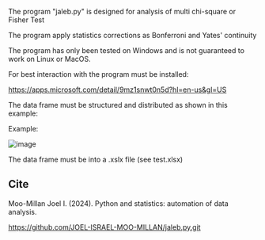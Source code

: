 The  program  "jaleb.py" is  designed for analysis of multi chi-square or Fisher Test

The program apply statistics corrections as Bonferroni and Yates' continuity

The program has only been tested on Windows and is not guaranteed to work on Linux or MacOS.

For best interaction with the program must be installed:

https://apps.microsoft.com/detail/9mz1snwt0n5d?hl=en-us&gl=US

The data frame must be structured and distributed as shown in this example: 

Example: 

 ![image](https://github.com/user-attachments/assets/c43d5d43-f852-43a2-8607-44376be9438d)


The data frame must be into a .xslx file (see test.xlsx)

## Cite
 Moo-Millan Joel I. (2024). Python and statistics: automation of data analysis.
 
 https://github.com/JOEL-ISRAEL-MOO-MILLAN/jaleb.py.git
